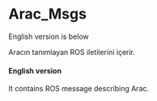 # Arac_Msgs
English version is below

Aracın tanımlayan ROS iletilerini içerir. 


#### English version

It contains ROS message describing Arac.
